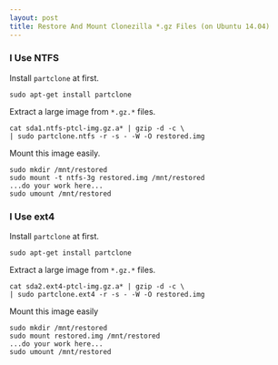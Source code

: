 ```yaml
---
layout: post
title: Restore And Mount Clonezilla *.gz Files (on Ubuntu 14.04)
---
```


### I Use NTFS

Install `partclone` at first.

```
sudo apt-get install partclone
```

Extract a large image from `*.gz.*` files.

```
cat sda1.ntfs-ptcl-img.gz.a* | gzip -d -c \
| sudo partclone.ntfs -r -s - -W -O restored.img
```

Mount this image easily.

```
sudo mkdir /mnt/restored
sudo mount -t ntfs-3g restored.img /mnt/restored
...do your work here...
sudo umount /mnt/restored
```

### I Use ext4

Install `partclone` at first.

```
sudo apt-get install partclone
```

Extract a large image from `*.gz.*` files.

```
cat sda2.ext4-ptcl-img.gz.a* | gzip -d -c \
| sudo partclone.ext4 -r -s - -W -O restored.img
```

Mount this image easily

```
sudo mkdir /mnt/restored
sudo mount restored.img /mnt/restored
...do your work here...
sudo umount /mnt/restored
```
